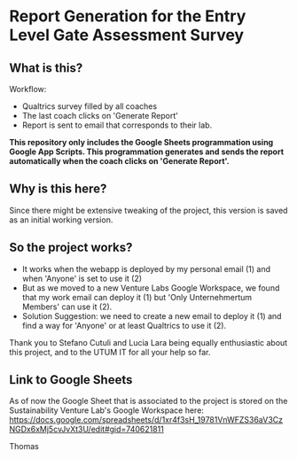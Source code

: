 # Report Generation for the Entry Level Gate Assessment Survey 

## What is this?

Workflow: 
- Qualtrics survey filled by all coaches 
- The last coach clicks on 'Generate Report'
- Report is sent to email that corresponds to their lab.
  
**This repository only includes the Google Sheets programmation using Google App Scripts. This programmation generates and sends the report automatically when the coach clicks on 'Generate Report'.**

## Why is this here?
Since there might be extensive tweaking of the project, this version is saved as an initial working version.

## So the project works?
- It works when the webapp is deployed by my personal email (1) and when 'Anyone' is set to use it (2)
- But as we moved to a new Venture Labs Google Workspace, we found that my work email can deploy it (1) but 'Only Unternehmertum Members' can use it (2).
- Solution Suggestion: we need to create a new email to deploy it (1) and find a way for 'Anyone' or at least Qualtrics to use it (2). 

Thank you to Stefano Cutuli and Lucia Lara being equally enthusiastic about this project, and to the UTUM IT for all your help so far. 

## Link to Google Sheets

As of now the Google Sheet that is associated to the project is stored on the Sustainability Venture Lab's Google Workspace here: https://docs.google.com/spreadsheets/d/1xr4f3sH_19781VnWFZS36aV3CzNGDx6xMj5cvJvXt3U/edit#gid=740621811


Thomas

